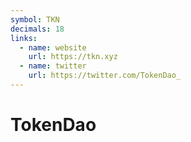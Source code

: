 ```yaml
---
symbol: TKN
decimals: 18
links:
  - name: website
    url: https://tkn.xyz
  - name: twitter
    url: https://twitter.com/TokenDao_
---
```


# TokenDao
